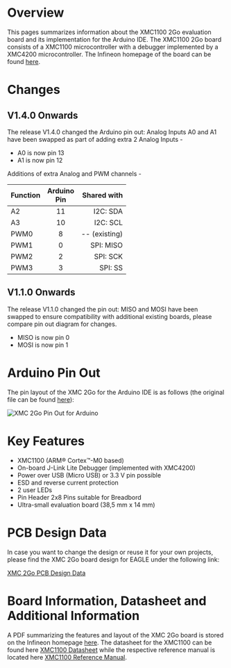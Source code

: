 # Overview
This pages summarizes information about the XMC1100 2Go evaluation board and its implementation for the Arduino IDE. The XMC1100 2Go board consists of a XMC1100 microcontroller with a debugger implemented by a XMC4200 microcontroller. The Infineon homepage of the board can be found [here](https://www.infineon.com/cms/de/product/evaluation-boards/KIT_XMC_2GO_XMC1100_V1/productType.html?productType=db3a304443537c4e01436ccecb5d154f#ispnTab9).

# Changes
## V1.4.0 Onwards
The release V1.4.0 changed the Arduino pin out: Analog Inputs A0 and A1 have been swapped as part of adding extra 2 Analog Inputs - 
* A0 is now pin 13
* A1 is now pin 12

Additions of extra Analog and PWM channels -

| Function |Arduino<br>Pin |Shared with|
|:---|:---:|---:|
|A2|11|I2C: SDA|
|A3|10|I2C: SCL|
|PWM0|8|-- (existing)|
|PWM1|0|SPI: MISO|
|PWM2|2|SPI: SCK|
|PWM3|3|SPI: SS|
## V1.1.0 Onwards
The release V1.1.0 changed the pin out: MISO and MOSI have been swapped to ensure compatibility with additional existing boards, please compare pin out diagram for changes.
* MISO is now pin 0
* MOSI is now pin 1

# Arduino Pin Out
The pin layout of the XMC 2Go for the Arduino IDE is as follows (the original file can be found [here](https://github.com/Infineon/Assets/blob/version-2.x/Pictures/XMC%202Go_PO_v2.png)):

![XMC 2Go Pin Out for Arduino](https://github.com/Infineon/Assets/blob/version-2.x/Pictures/XMC%202Go_PO_v2.png)

# Key Features
* XMC1100 (ARM® Cortex™-M0 based)
* On-board J-Link Lite Debugger (implemented with XMC4200)
* Power over USB (Micro USB) or 3.3 V pin possible
* ESD and reverse current protection
* 2 user LEDs
* Pin Header 2x8 Pins suitable for Breadbord
* Ultra-small evaluation board (38,5 mm x 14 mm)

# PCB Design Data
In case you want to change the design or reuse it for your own projects, please find the XMC 2Go board design for EAGLE under the following link:

[XMC 2Go PCB Design Data](https://www.infineon.com/dgdl/PCB_Sources_XMC_2Go_Kit_with_XMC1100-V1.zip?fileId=db3a3043444ee5dc014453d9d14f78cb&sd=t)

# Board Information, Datasheet and Additional Information
A PDF summarizing the features and layout of the XMC 2Go board is stored on the Infineon homepage [here](https://www.infineon.com/dgdl/Board_Users_Manual_XMC_2Go_Kit_with_XMC1100_R1.0.pdf?fileId=db3a3043444ee5dc014453d6c75078c6).
The datasheet for the XMC1100 can be found here [XMC1100 Datasheet](https://www.infineon.com/dgdl/Infineon-xmc1100_AB-DS-v01_08-EN.pdf?fileId=5546d4624a0bf290014a4bdaff9325bd) while the respective reference manual is located here [XMC1100 Reference Manual](https://www.infineon.com/dgdl/Infineon-xmc1100-AA_rm-UM-v01_01-EN.pdf?fileId=5546d46255dd933d0155e31753b077af).


